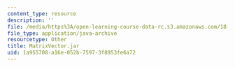 ```yaml
---
content_type: resource
description: ''
file: /media/https%3A/open-learning-course-data-rc.s3.amazonaws.com/18-03sc-differential-equations-fall-2011/1a955708a16e052b75973f8953fe6a72_MatrixVector.jar
file_type: application/java-archive
resourcetype: Other
title: MatrixVector.jar
uid: 1a955708-a16e-052b-7597-3f8953fe6a72
---
```

